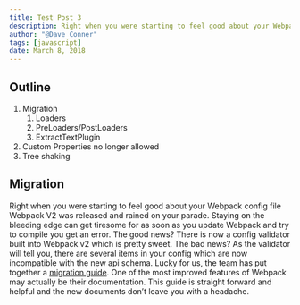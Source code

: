 ```yaml
---
title: Test Post 3
description: Right when you were starting to feel good about your Webpack config file Webpack V2 was released and rained on your parade. Staying on the bleeding edge can get tiresome.
author: "@Dave_Conner"
tags: [javascript]
date: March 8, 2018
---
```



## Outline
1. Migration
	1. Loaders
	2. PreLoaders/PostLoaders
	3. ExtractTextPlugin
3. Custom Properties no longer allowed
3. Tree shaking

## Migration
Right when you were starting to feel good about your Webpack config file Webpack V2 was released and rained on your parade. Staying on the bleeding edge can get tiresome for as soon as you update Webpack and try to compile you get an error. The good news? There is now a config validator built into Webpack v2 which is pretty sweet.  The bad news? As the validator will tell you, there are several items in your config which are now incompatible with the new api schema. Lucky for us, the team has put together a [migration guide](https://webpack.js.org/guides/migrating/). One of the most improved features of Webpack may actually be their documentation. This guide is straight forward and helpful and the new documents don’t leave you with a headache.
